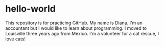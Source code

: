 # hello-world
This repository is for practicing GitHub.
My name is Diana. I'm an accountant but I would like to learn about programming.
I moved to Louisville three years ago from Mexico.
I'm a volunteer for a cat rescue, I love cats!
